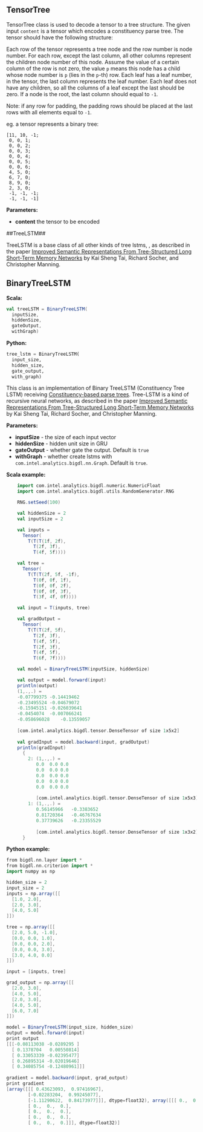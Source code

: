 ## TensorTree

TensorTree class is used to decode a tensor to a tree structure.
The given input `content` is a tensor which encodes a constituency parse tree.
The tensor should have the following structure:

Each row of the tensor represents a tree node and the row number is node number.
For each row, except the last column, all other columns represent the children
node number of this node. Assume the value of a certain column of the row is not zero,
the value `p` means this node has a child whose node number is `p` (lies in the `p`-th)
row. Each leaf has a leaf number, in the tensor, the last column represents the leaf number.
Each leaf does not have any children, so all the columns of a leaf except the last should
be zero. If a node is the root, the last column should equal to `-1`.

Note: if any row for padding, the padding rows should be placed at the last rows with all
elements equal to `-1`.

eg. a tensor represents a binary tree:

```
[11, 10, -1;
 0, 0, 1;
 0, 0, 2;
 0, 0, 3;
 0, 0, 4;
 0, 0, 5;
 0, 0, 6;
 4, 5, 0;
 6, 7, 0;
 8, 9, 0;
 2, 3, 0;
 -1, -1, -1;
 -1, -1, -1]
```

**Parameters:**
* **content** the tensor to be encoded

##TreeLSTM##

TreeLSTM is a base class of all other kinds of tree lstms,
, as described in the paper 
[Improved Semantic Representations From Tree-Structured Long Short-Term Memory Networks](https://arxiv.org/abs/1503.00075)
 by Kai Sheng Tai, Richard Socher, and Christopher Manning.

## BinaryTreeLSTM ##

**Scala:**
```scala
val treeLSTM = BinaryTreeLSTM(
  inputSize,
  hiddenSize,
  gateOutput,
  withGraph)
```

**Python:**
```python
tree_lstm = BinaryTreeLSTM(
  input_size,
  hidden_size,
  gate_output,
  with_graph)
```

This class is an implementation of Binary TreeLSTM (Constituency Tree LSTM)
receiving [Constituency-based parse trees](https://en.wikipedia.org/wiki/Parse_tree#Constituency-based_parse_trees).
Tree-LSTM is a kind of recursive neural networks, as described in the paper 
[Improved Semantic Representations From Tree-Structured Long Short-Term Memory Networks](https://arxiv.org/abs/1503.00075)
 by Kai Sheng Tai, Richard Socher, and Christopher Manning.


**Parameters:**
* **inputSize** - the size of each input vector
* **hiddenSize** - hidden unit size in GRU
* **gateOutput** - whether gate the output. Default is `true`
* **withGraph** - whether create lstms with `com.intel.analytics.bigdl.nn.Graph`. Default is `true`.

**Scala example:**
```scala
    import com.intel.analytics.bigdl.numeric.NumericFloat
    import com.intel.analytics.bigdl.utils.RandomGenerator.RNG

    RNG.setSeed(100)

    val hiddenSize = 2
    val inputSize = 2

    val inputs =
      Tensor(
        T(T(T(1f, 2f),
          T(2f, 3f),
          T(4f, 5f))))

    val tree =
      Tensor(
        T(T(T(2f, 5f, -1f),
          T(0f, 0f, 1f),
          T(0f, 0f, 2f),
          T(0f, 0f, 3f),
          T(3f, 4f, 0f))))

    val input = T(inputs, tree)

    val gradOutput =
      Tensor(
        T(T(T(2f, 5f),
          T(2f, 3f),
          T(4f, 5f),
          T(2f, 3f),
          T(4f, 5f),
          T(6f, 7f))))

    val model = BinaryTreeLSTM(inputSize, hiddenSize)

    val output = model.forward(input)
    println(output)
    (1,.,.) =
    -0.07799375	-0.14419462	
    -0.23495524	-0.04679072	
    -0.15945151	-0.026039641	
    -0.0454074	-0.007066241	
    -0.058696028	-0.13559057	
    
    [com.intel.analytics.bigdl.tensor.DenseTensor of size 1x5x2]
    
    val gradInput = model.backward(input, gradOutput)
    println(gradInput)
      {
     	2: (1,.,.) =
     	   0.0	0.0	0.0	
     	   0.0	0.0	0.0	
     	   0.0	0.0	0.0	
     	   0.0	0.0	0.0	
     	   0.0	0.0	0.0	
     	   
     	   [com.intel.analytics.bigdl.tensor.DenseTensor of size 1x5x3]
     	1: (1,.,.) =
     	   0.56145966	-0.3383652	
     	   0.81720364	-0.46767634	
     	   0.37739626	-0.23355529	
     	   
     	   [com.intel.analytics.bigdl.tensor.DenseTensor of size 1x3x2]
      }
```

**Python example:**
```scala
from bigdl.nn.layer import *
from bigdl.nn.criterion import *
import numpy as np

hidden_size = 2
input_size = 2
inputs = np.array([[
  [1.0, 2.0],
  [2.0, 3.0],
  [4.0, 5.0]
]])

tree = np.array([[
  [2.0, 5.0, -1.0],
  [0.0, 0.0, 1.0],
  [0.0, 0.0, 2.0],
  [0.0, 0.0, 3.0],
  [3.0, 4.0, 0.0]
]])

input = [inputs, tree]

grad_output = np.array([[
  [2.0, 3.0],
  [4.0, 5.0],
  [2.0, 3.0],
  [4.0, 5.0],
  [6.0, 7.0]
]])

model = BinaryTreeLSTM(input_size, hidden_size)
output = model.forward(input)
print output
[[[-0.08113038 -0.0289295 ]
  [ 0.1378704   0.00550814]
  [ 0.33053339 -0.02395477]
  [ 0.26895314 -0.02019646]
  [ 0.34085754 -0.12480961]]]
  
gradient = model.backward(input, grad_output)
print gradient
[array([[[ 0.43623093,  0.97416967],
        [-0.02283204,  0.99245077],
        [-1.11290622,  0.84173977]]], dtype=float32), array([[[ 0.,  0.,  0.],
        [ 0.,  0.,  0.],
        [ 0.,  0.,  0.],
        [ 0.,  0.,  0.],
        [ 0.,  0.,  0.]]], dtype=float32)]
```
 

